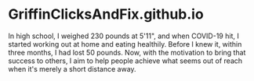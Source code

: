 # GriffinClicksAndFix.github.io
In high school, I weighed 230 pounds at 5'11", and when COVID-19 hit, I started working out at home and eating healthily. Before I knew it, within three months, I had lost 50 pounds. Now, with the motivation to bring that success to others, I aim to help people achieve what seems out of reach when it's merely a short distance away. 
